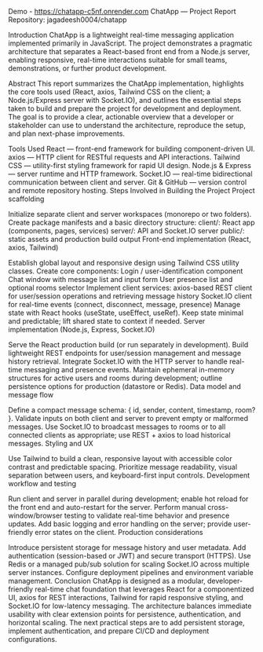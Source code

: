 Demo - https://chatapp-c5nf.onrender.com
ChatApp — Project Report
Repository: jagadeesh0004/chatapp

Introduction
ChatApp is a lightweight real-time messaging application implemented primarily in JavaScript. The project demonstrates a pragmatic architecture that separates a React-based front end from a Node.js server, enabling responsive, real-time interactions suitable for small teams, demonstrations, or further product development.

Abstract
This report summarizes the ChatApp implementation, highlights the core tools used (React, axios, Tailwind CSS on the client; a Node.js/Express server with Socket.IO), and outlines the essential steps taken to build and prepare the project for development and deployment. The goal is to provide a clear, actionable overview that a developer or stakeholder can use to understand the architecture, reproduce the setup, and plan next-phase improvements.

Tools Used
React — front-end framework for building component-driven UI.
axios — HTTP client for RESTful requests and API interactions.
Tailwind CSS — utility-first styling framework for rapid UI design.
Node.js & Express — server runtime and HTTP framework.
Socket.IO — real-time bidirectional communication between client and server.
Git & GitHub — version control and remote repository hosting.
Steps Involved in Building the Project
Project scaffolding

Initialize separate client and server workspaces (monorepo or two folders).
Create package manifests and a basic directory structure:
client/: React app (components, pages, services)
server/: API and Socket.IO server
public/: static assets and production build output
Front-end implementation (React, axios, Tailwind)

Establish global layout and responsive design using Tailwind CSS utility classes.
Create core components:
Login / user-identification component
Chat window with message list and input form
User presence list and optional rooms selector
Implement client services:
axios-based REST client for user/session operations and retrieving message history
Socket.IO client for real-time events (connect, disconnect, message, presence)
Manage state with React hooks (useState, useEffect, useRef). Keep state minimal and predictable; lift shared state to context if needed.
Server implementation (Node.js, Express, Socket.IO)

Serve the React production build (or run separately in development).
Build lightweight REST endpoints for user/session management and message history retrieval.
Integrate Socket.IO with the HTTP server to handle real-time messaging and presence events.
Maintain ephemeral in-memory structures for active users and rooms during development; outline persistence options for production (datastore or Redis).
Data model and message flow

Define a compact message schema: { id, sender, content, timestamp, room? }.
Validate inputs on both client and server to prevent empty or malformed messages.
Use Socket.IO to broadcast messages to rooms or to all connected clients as appropriate; use REST + axios to load historical messages.
Styling and UX

Use Tailwind to build a clean, responsive layout with accessible color contrast and predictable spacing.
Prioritize message readability, visual separation between users, and keyboard-first input controls.
Development workflow and testing

Run client and server in parallel during development; enable hot reload for the front end and auto-restart for the server.
Perform manual cross-window/browser testing to validate real-time behavior and presence updates.
Add basic logging and error handling on the server; provide user-friendly error states on the client.
Production considerations

Introduce persistent storage for message history and user metadata.
Add authentication (session-based or JWT) and secure transport (HTTPS).
Use Redis or a managed pub/sub solution for scaling Socket.IO across multiple server instances.
Configure deployment pipelines and environment variable management.
Conclusion
ChatApp is designed as a modular, developer-friendly real-time chat foundation that leverages React for a componentized UI, axios for REST interactions, Tailwind for rapid responsive styling, and Socket.IO for low-latency messaging. The architecture balances immediate usability with clear extension points for persistence, authentication, and horizontal scaling. The next practical steps are to add persistent storage, implement authentication, and prepare CI/CD and deployment configurations.

